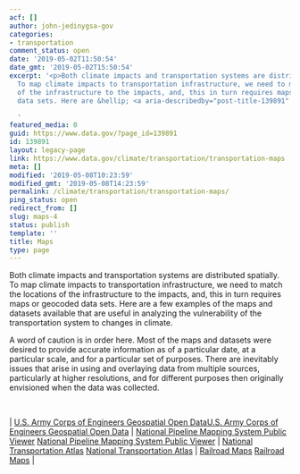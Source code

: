 ```yaml
---
acf: []
author: john-jedinygsa-gov
categories:
- transportation
comment_status: open
date: '2019-05-02T11:50:54'
date_gmt: '2019-05-02T15:50:54'
excerpt: '<p>Both climate impacts and transportation systems are distributed spatially.
  To map climate impacts to transportation infrastructure, we need to match the locations
  of the infrastructure to the impacts, and, this in turn requires maps or geocoded
  data sets. Here are &hellip; <a aria-describedby="post-title-139891" href="https://www.data.gov/climate/transportation/transportation-maps">Continued</a></p>

  '
featured_media: 0
guid: https://www.data.gov/?page_id=139891
id: 139891
layout: legacy-page
link: https://www.data.gov/climate/transportation/transportation-maps
meta: []
modified: '2019-05-08T10:23:59'
modified_gmt: '2019-05-08T14:23:59'
permalink: /climate/transportation/transportation-maps/
ping_status: open
redirect_from: []
slug: maps-4
status: publish
template: ''
title: Maps
type: page
---
```

Both climate impacts and transportation systems are distributed spatially. To map climate impacts to transportation infrastructure, we need to match the locations of the infrastructure to the impacts, and, this in turn requires maps or geocoded data sets. Here are a few examples of the maps and datasets available that are useful in analyzing the vulnerability of the transportation system to changes in climate.  

A word of caution is in order here. Most of the maps and datasets were desired to provide accurate information as of a particular date, at a particular scale, and for a particular set of purposes. There are inevitably issues that arise in using and overlaying data from multiple sources, particularly at higher resolutions, and for different purposes then originally envisioned when the data was collected.


 




| [U.S. Army Corps of Engineers Geospatial Open Data](https://geospatial-usace.opendata.arcgis.com "U.S. Army Corps of Engineers Geospatial Open Data")[U.S. Army Corps of Engineers Geospatial Open Data](https://geospatial-usace.opendata.arcgis.com "National Transportation Atlas") | [National Pipeline Mapping System Public Viewer](https://www.npms.phmsa.dot.gov/PublicViewer/ "National Pipeline Mapping System Public Viewer")
[National Pipeline Mapping System Public Viewer](https://www.npms.phmsa.dot.gov/PublicViewer/) | [National Transportation Atlas](https://maps.bts.dot.gov/arcgis/apps/webappviewer/index.html?id=ccb22d7a967e4618941b512322b389a5 "National Transportation Atlas")
[National Transportation Atlas](https://maps.bts.dot.gov/arcgis/apps/webappviewer/index.html?id=ccb22d7a967e4618941b512322b389a5) | [Railroad Maps](http://fragis.fra.dot.gov/GISFRASafety/ "Railroad Maps")
[Railroad Maps](http://fragis.fra.dot.gov/GISFRASafety/) |


